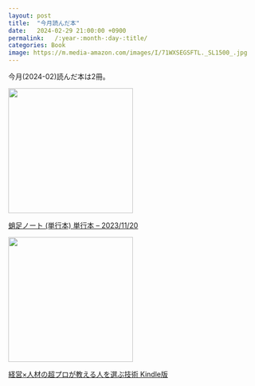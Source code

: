 ```yaml
---
layout: post
title:  "今月読んだ本"
date:   2024-02-29 21:00:00 +0900
permalink:   /:year-:month-:day-:title/
categories: Book
image: https://m.media-amazon.com/images/I/71WXSEGSFTL._SL1500_.jpg
---
```

今月(2024-02)読んだ本は2冊。  

<p><a href="https://amzn.to/3wOsdTF"><img width="250px" src="https://images-na.ssl-images-amazon.com/images/P/4120057143.09.LZZZZZZZ"></a></p> <p><a href="https://amzn.to/3wOsdTF" target="_blank" rel="nofollow">蛸足ノート (単行本) 単行本 – 2023/11/20</a></p>




<p><a href="https://amzn.to/4c1VbQ5"><img width="250px" src="https://images-na.ssl-images-amazon.com/images/P/B0BMK7JRR9.09.LZZZZZZZ"></a></p> <p><a href="https://amzn.to/4c1VbQ5" target="_blank" rel="nofollow">経営×人材の超プロが教える人を選ぶ技術 Kindle版 </a></p>

